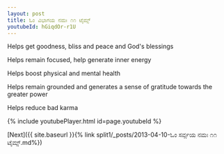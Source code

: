 ```yaml
---
layout: post
title: ಓಂ ವಿಭಾಗಯ ನಮಃ ೧೧ ಟೈಮ್ಸ್
youtubeId: hGiqdOr-r1U
---
```

 
 
Helps get goodness, bliss and peace and God's blessings
 
Helps remain focused, help generate inner energy 
 
Helps boost physical and mental health 
 
Helps remain grounded and generates a sense of gratitude towards the greater power 
 
Helps reduce bad karma
 
 
 
 


{% include youtubePlayer.html id=page.youtubeId %}
 
[Next]({{ site.baseurl }}{% link  split1/_posts/2013-04-10-ಓಂ ಸರ್ವ್ಗಯ ನಮಃ ೧೧ ಟೈಮ್ಸ್.md%})
 
